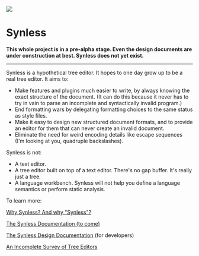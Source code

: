 ![](https://github.com/justinpombrio/synless/workflows/Tests/badge.svg)

# Synless

**This whole project is in a pre-alpha stage. Even the design
  documents are under construction at best. Synless does not yet
  exist.**

------

Synless is a hypothetical tree editor. It hopes to one day grow up to
be a real tree editor. It aims to:

- Make features and plugins much easier to write, by always knowing
  the exact structure of the document. (It can do this because it
  never has to try in vain to parse an incomplete and syntactically
  invalid program.)
- End formatting wars by delegating formatting choices to the same
  status as style files.
- Make it easy to design new structured document formats, and to
  provide an editor for them that can never create an invalid document.
- Eliminate the need for weird encoding details like escape sequences
  (I'm looking at you, quadruple backslashes).

Synless is not:

- A text editor.
- A tree editor built on top of a text editor. There's no
  gap buffer. It's really just a tree.
- A language workbench. Synless will not help you define a language
  semantics or perform static analysis.

To learn more:

[Why Synless? And why "Synless"?](doc/why.md)

[The Synless Documentation (to come)](doc/readme.md)

[The Synless Design Documentation](doc/design.md) (for developers)

[An Incomplete Survey of Tree Editors](doc/survey.md)

